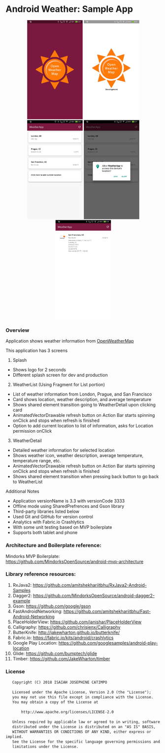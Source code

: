 # Android Weather: Sample App

<p align="center">
  <img src="https://github.com/ijbcatimpo/AndroidWeather/blob/master/images/splash_prod.jpg" width="180">
  <img src="https://github.com/ijbcatimpo/AndroidWeather/blob/master/images/splash_dev.jpg" width="180">
  <img src="https://github.com/ijbcatimpo/AndroidWeather/blob/master/images/weather_list.jpg" width="180">
  <img src="https://github.com/ijbcatimpo/AndroidWeather/blob/master/images/location_permission.jpg" width="180">
  <img src="https://github.com/ijbcatimpo/AndroidWeather/blob/master/images/weather_detail.jpg" width="180">
</p>

### Overview
Application shows weather information from [OpenWeatherMap](https://openweathermap.org/api)

This application has 3 screens
1. Splash
- Shows logo for 2 seconds
- Different splash screen for dev and production
2. WeatherList (Using Fragment for List portion)
- List of weather information from London, Prague, and San Francisco
- Card shows location, weather description, and average temperature
- Shows shared element transition going to WeatherDetail upon clicking card
- AnimatedVectorDrawable refresh button on Action Bar starts spinning onClick and stops when refresh is finished
- Option to add current location to list of information, asks for Location permission onClick
3. WeatherDetail
- Detailed weather information for selected location
- Shows weather icon, weather description, average temperature, temperature range, etc.
- AnimatedVectorDrawable refresh button on Action Bar starts spinning onClick and stops when refresh is finished
- Shows shared element transition when pressing back button to go back to WeatherList

Additional Notes
- Application versionName is 3.3 with versionCode 3333
- Offline mode using SharedPrefrences and Gson library
- Third-party libraries listed below
- Used Git and GitHub for version control
- Analytics with Fabric.io Crashlytics
- With some unit testing based on MVP boilerplate
- Supports both tablet and phone

### Architecture and Boilerplate reference:
Mindorks MVP Boilerplate: https://github.com/MindorksOpenSource/android-mvp-architecture

### Library reference resources:
1. RxJava2: https://github.com/amitshekhariitbhu/RxJava2-Android-Samples
2. Dagger2: https://github.com/MindorksOpenSource/android-dagger2-example
3. Gson: https://github.com/google/gson
4. FastAndroidNetworking: https://github.com/amitshekhariitbhu/Fast-Android-Networking
5. PlaceHolderView: https://github.com/janishar/PlaceHolderView
6. Calligraphy: https://github.com/chrisjenx/Calligraphy
7. ButterKnife: http://jakewharton.github.io/butterknife/
8. Fabric.io: https://fabric.io/kits/android/crashlytics
9. Google Play Location: https://github.com/googlesamples/android-play-location
10. Glide: https://github.com/bumptech/glide
11. Timber: https://github.com/JakeWharton/timber

### License
```
   Copyright (C) 2018 ISAIAH JOSEPHINE CATIMPO

   Licensed under the Apache License, Version 2.0 (the "License");
   you may not use this file except in compliance with the License.
   You may obtain a copy of the License at

       http://www.apache.org/licenses/LICENSE-2.0

   Unless required by applicable law or agreed to in writing, software
   distributed under the License is distributed on an "AS IS" BASIS,
   WITHOUT WARRANTIES OR CONDITIONS OF ANY KIND, either express or implied.
   See the License for the specific language governing permissions and
   limitations under the License.
```
